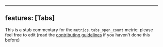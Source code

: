 
---
features: [Tabs]
---

This is a stub commentary for the `metrics.tabs_open_count` metric: please feel free to edit (read the
[contributing guidelines](https://github.com/mozilla/glean-annotations/blob/main/CONTRIBUTING.md)
if you haven't done this before)
